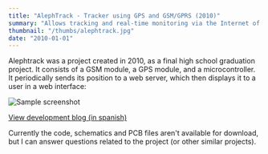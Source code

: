 ```yaml
---
title: "AlephTrack - Tracker using GPS and GSM/GPRS (2010)"
summary: "Allows tracking and real-time monitoring via the Internet of the location of a device, which can be installed in a car."
thumbnail: "/thumbs/alephtrack.jpg"
date: "2010-01-01"
---
```


Alephtrack was a project created in 2010, as a final high school graduation project. It consists of a GSM module, a GPS module, and a microcontroller. It periodically sends its position to a web server, which then displays it to a user in a web interface:

![Sample screenshot](https://1.bp.blogspot.com/_i7DtQvb7RtE/S8PRkswJLJI/AAAAAAAAEe0/DhF7DMNo9FM/s1600/screenshot.png)

[View development blog (in spanish)](https://alephtrack.blogspot.com)

Currently the code, schematics and PCB files aren't available for download, but I can answer questions related to the project (or other similar projects).